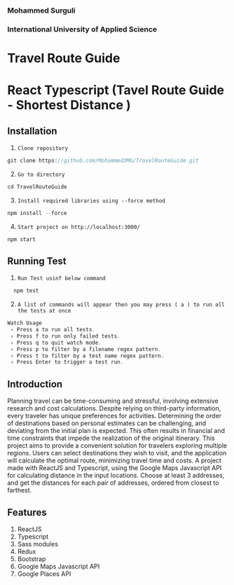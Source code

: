 ### Mohammed Surguli
### International University of Applied Science

# Travel Route Guide
# React Typescript (Tavel Route Guide - Shortest Distance )


## Installation

1. `Clone repository`
```js 
git clone https://github.com/Mohammed3MG/TravelRouteGuide.git
```
2. `Go to directory`
```js 
cd TravelRouteGuide
```
3. `Install required libraries using --force method`
```js 
npm install --force
```
4. `Start project on http://localhost:3000/`
```js 
npm start
```

## Running Test
1. `Run Test usinf below command`
```js
  npm test
```
2. `A list of commands will appear then you may press ( a ) to run all the tests at once`
```js
Watch Usage
 › Press a to run all tests.
 › Press f to run only failed tests.
 › Press q to quit watch mode.
 › Press p to filter by a filename regex pattern.
 › Press t to filter by a test name regex pattern.
 › Press Enter to trigger a test run.
```

## Introduction
Planning travel can be time-consuming and stressful, involving extensive research and cost calculations. Despite relying on third-party information, every traveler has unique preferences for activities. Determining the order of destinations based on personal estimates can be challenging, and deviating from the initial plan is expected. This often results in financial and time constraints that impede the realization of the original itinerary. This project aims to provide a convenient solution for travelers exploring multiple regions. Users can select destinations they wish to visit, and the application will calculate the optimal route, minimizing travel time and costs.  A project made with ReactJS and Typescript, using the Google Maps Javascript API for calculating distance in the input locations. Choose at least 3 addresses, and get the distances for each pair of addresses, ordered from closest to farthest.

## Features

1. ReactJS
2. Typescript
3. Sass modules
4. Redux
5. Bootstrap
6. Google Maps Javascript API
7. Google Places API
